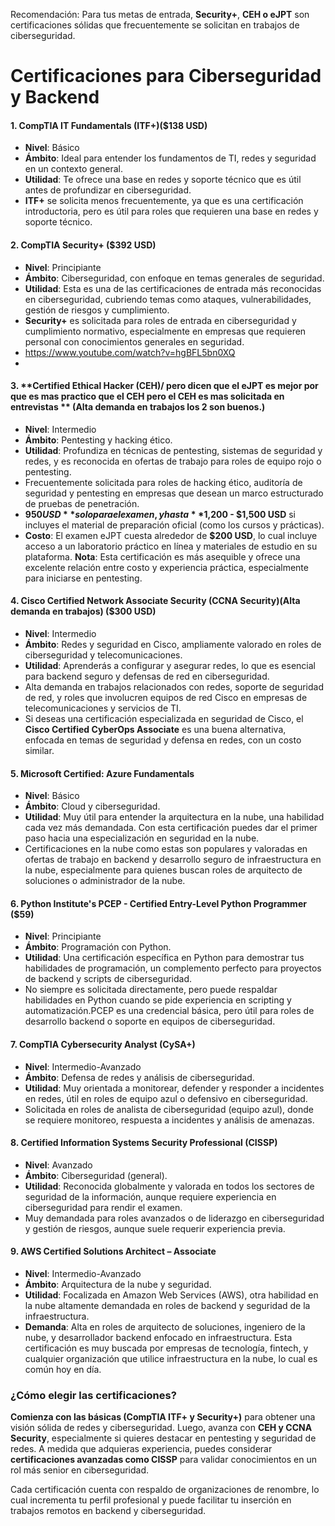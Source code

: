 
Recomendación: 
Para tus metas de entrada, **Security+**, **CEH o eJPT**  son certificaciones sólidas que frecuentemente se solicitan en trabajos de ciberseguridad.
# Certificaciones para Ciberseguridad y Backend 

#### 1. **CompTIA IT Fundamentals (ITF+)**(**$138 USD**)

- **Nivel**: Básico
- **Ámbito**: Ideal para entender los fundamentos de TI, redes y seguridad en un contexto general.
- **Utilidad**: Te ofrece una base en redes y soporte técnico que es útil antes de profundizar en ciberseguridad.
- **ITF+** se solicita menos frecuentemente, ya que es una certificación introductoria, pero es útil para roles que requieren una base en redes y soporte técnico.
#### 2. **CompTIA Security+** (**$392 USD**)

- **Nivel**: Principiante
- **Ámbito**: Ciberseguridad, con enfoque en temas generales de seguridad.
- **Utilidad**: Esta es una de las certificaciones de entrada más reconocidas en ciberseguridad, cubriendo temas como ataques, vulnerabilidades, gestión de riesgos y cumplimiento.
- **Security+** es solicitada para roles de entrada en ciberseguridad y cumplimiento normativo, especialmente en empresas que requieren personal con conocimientos generales en seguridad.
- https://www.youtube.com/watch?v=hgBFL5bn0XQ
- 
#### 3. **Certified Ethical Hacker (CEH)/ pero dicen que el eJPT es mejor por que es mas practico que el CEH pero el CEH es mas solicitada en entrevistas ** (Alta demanda en trabajos los 2 son buenos.)

- **Nivel**: Intermedio
- **Ámbito**: Pentesting y hacking ético.
- **Utilidad**: Profundiza en técnicas de pentesting, sistemas de seguridad y redes, y es reconocida en ofertas de trabajo para roles de equipo rojo o pentesting.
- Frecuentemente solicitada para roles de hacking ético, auditoría de seguridad y pentesting en empresas que desean un marco estructurado de pruebas de penetración.
- **$950 USD** solo para el examen, y hasta **$1,200 - $1,500 USD** si incluyes el material de preparación oficial (como los cursos y prácticas).
-  **Costo**: El examen eJPT cuesta alrededor de **$200 USD**, lo cual incluye acceso a un laboratorio práctico en línea y materiales de estudio en su plataforma. **Nota**: Esta certificación es más asequible y ofrece una excelente relación entre costo y experiencia práctica, especialmente para iniciarse en pentesting.
#### 4. **Cisco Certified Network Associate Security (CCNA Security)**(Alta demanda en trabajos) (**$300 USD**)

- **Nivel**: Intermedio
- **Ámbito**: Redes y seguridad en Cisco, ampliamente valorado en roles de ciberseguridad y telecomunicaciones.
- **Utilidad**: Aprenderás a configurar y asegurar redes, lo que es esencial para backend seguro y defensas de red en ciberseguridad.
- Alta demanda en trabajos relacionados con redes, soporte de seguridad de red, y roles que involucren equipos de red Cisco en empresas de telecomunicaciones y servicios de TI.
- Si deseas una certificación especializada en seguridad de Cisco, el **Cisco Certified CyberOps Associate** es una buena alternativa, enfocada en temas de seguridad y defensa en redes, con un costo similar.
#### 5. **Microsoft Certified: Azure Fundamentals**

- **Nivel**: Básico
- **Ámbito**: Cloud y ciberseguridad.
- **Utilidad**: Muy útil para entender la arquitectura en la nube, una habilidad cada vez más demandada. Con esta certificación puedes dar el primer paso hacia una especialización en seguridad en la nube.
- Certificaciones en la nube como estas son populares y valoradas en ofertas de trabajo en backend y desarrollo seguro de infraestructura en la nube, especialmente para quienes buscan roles de arquitecto de soluciones o administrador de la nube.
#### 6. **Python Institute's PCEP - Certified Entry-Level Python Programmer** ($59)

- **Nivel**: Principiante
- **Ámbito**: Programación con Python.
- **Utilidad**: Una certificación específica en Python para demostrar tus habilidades de programación, un complemento perfecto para proyectos de backend y scripts de ciberseguridad.
- No siempre es solicitada directamente, pero puede respaldar habilidades en Python cuando se pide experiencia en scripting y automatización.PCEP es una credencial básica, pero útil para roles de desarrollo backend o soporte en equipos de ciberseguridad.
#### 7. **CompTIA Cybersecurity Analyst (CySA+)**

- **Nivel**: Intermedio-Avanzado
- **Ámbito**: Defensa de redes y análisis de ciberseguridad.
- **Utilidad**: Muy orientada a monitorear, defender y responder a incidentes en redes, útil en roles de equipo azul o defensivo en ciberseguridad.
- Solicitada en roles de analista de ciberseguridad (equipo azul), donde se requiere monitoreo, respuesta a incidentes y análisis de amenazas.
#### 8. **Certified Information Systems Security Professional (CISSP)**

- **Nivel**: Avanzado
- **Ámbito**: Ciberseguridad (general).
- **Utilidad**: Reconocida globalmente y valorada en todos los sectores de seguridad de la información, aunque requiere experiencia en ciberseguridad para rendir el examen.
- Muy demandada para roles avanzados o de liderazgo en ciberseguridad y gestión de riesgos, aunque suele requerir experiencia previa.
#### 9. **AWS Certified Solutions Architect – Associate**

- **Nivel**: Intermedio-Avanzado
- **Ámbito**: Arquitectura de la nube y seguridad.
- **Utilidad**: Focalizada en Amazon Web Services (AWS), otra habilidad en la nube altamente demandada en roles de backend y seguridad de la infraestructura.
- **Demanda**: Alta en roles de arquitecto de soluciones, ingeniero de la nube, y desarrollador backend enfocado en infraestructura. Esta certificación es muy buscada por empresas de tecnología, fintech, y cualquier organización que utilice infraestructura en la nube, lo cual es común hoy en día.
### ¿Cómo elegir las certificaciones?

**Comienza con las básicas (CompTIA ITF+ y Security+)** para obtener una visión sólida de redes y ciberseguridad. Luego, avanza con **CEH y CCNA Security**, especialmente si quieres destacar en pentesting y seguridad de redes. A medida que adquieras experiencia, puedes considerar **certificaciones avanzadas como CISSP** para validar conocimientos en un rol más senior en ciberseguridad.

Cada certificación cuenta con respaldo de organizaciones de renombre, lo cual incrementa tu perfil profesional y puede facilitar tu inserción en trabajos remotos en backend y ciberseguridad.